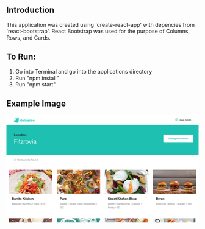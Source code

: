 ## Introduction

This application was created using 'create-react-app' with depencies from 'react-bootstrap'. React Bootstrap was used for the purpose of Columns, Rows, and Cards.

## To Run:

1. Go into Terminal and go into the applications directory
2. Run "npm install"
3. Run "npm start"

## Example Image
![Example Image](/example-images/normal.png)

